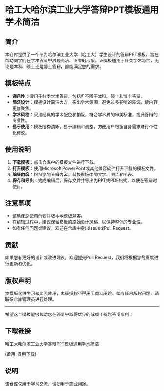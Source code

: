 # 哈工大哈尔滨工业大学答辩PPT模板通用学术简洁

## 简介

本仓库提供了一个专为哈尔滨工业大学（哈工大）学生设计的答辩PPT模板，旨在帮助同学们在学术答辩中展现简洁、专业的形象。该模板适用于各类学术场合，无论是本科、硕士还是博士答辩，都能满足您的需求。

## 模板特点

- **通用性**：适用于各类学术答辩，包括但不限于本科、硕士和博士答辩。
- **简洁设计**：模板设计简洁大方，突出学术氛围，避免过多花哨的装饰，使内容更加聚焦。
- **学术风格**：采用经典的学术配色和排版，符合学术界的审美标准，提升答辩的专业性。
- **易于使用**：模板结构清晰，易于编辑和调整，方便用户根据自身需求进行个性化修改。

## 使用说明

1. **下载模板**：点击仓库中的模板文件进行下载。
2. **打开模板**：使用Microsoft PowerPoint或其他兼容软件打开下载的模板文件。
3. **编辑内容**：根据您的答辩内容，替换模板中的文字、图片和图表。
4. **保存和导出**：完成编辑后，保存文件并导出为PPT或PDF格式，以便在答辩时使用。

## 注意事项

- 请确保您使用的软件版本与模板兼容。
- 在编辑过程中，建议保留模板的原始设计风格，以保持整体的专业性。
- 如有任何问题或建议，欢迎在仓库中提出Issue或Pull Request。

## 贡献

如果您有更好的设计或改进建议，欢迎提交Pull Request，我们将根据您的贡献进行更新和优化。

## 版权声明

本模板仅供学习和交流使用，未经授权不得用于商业用途。如有任何版权问题，请联系仓库管理员进行处理。

---

希望这个模板能够帮助您在答辩中取得优异的成绩！祝您答辩顺利！

## 下载链接
[哈工大哈尔滨工业大学答辩PPT模板通用学术简洁](https://pan.quark.cn/s/f32a9ddb61f5) 

(备用: [备用下载](https://pan.baidu.com/s/1Y292lmoQjh-BHylaZ62xcw?pwd=1234))

## 说明

该仓库仅用于学习交流，请勿用于商业用途。
